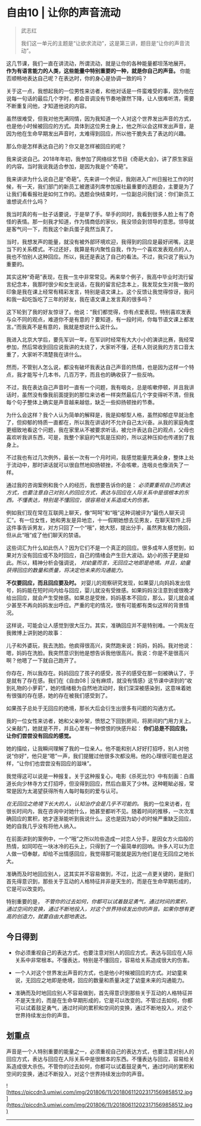 # 自由10 | 让你的声音流动

> 武志红
> 
> 我们这一单元的主题是“让欲求流动”，这是第三讲，题目是“让你的声音流动”。

这几节课，我们一直在讲流动，所谓流动，就是让你的各种能量都坦荡地展开。 **作为有语言能力的人类，这些能量中特别重要的一种，就是你自己的声音。** 你能否顺畅地表达自己呢？在表达时，你的身心是协调一致的吗？

关于这一点，我想起我的一位男性来访者，和他对话是一件蛮难受的事，因为他在说每一句话的最后几个字时，都会音调没有节奏地骤然下降，让人很难听清，需要不断重复问他，才知道他说的内容。

虽然很难受，但我对他充满同情，因为我知道一个人对这个世界发出声音的方式，也是他小时候被回应的方式。具体到这位男士身上，他之所以会这样发出声音，是因为他在生命早期发出声音时，太难得到回应，所以他干脆失去了表达的兴趣。

那么你是怎样表达自己的？你又是怎样被回应的呢？

我来说说自己。2018年年初，我参加了网络综艺节目《奇葩大会》，讲了原生家庭的内容。当时我说我适合参加，是因为我是个“奇葩”。

我来讲讲为什么说自己是“奇葩”。先来讲一个例证，我刚进入广州日报社工作的时候，有一天，我们部门的新员工被邀请列席参加报社最重要的选题会，主要是为了让我们看看报社是如何工作的。选题会快结束时，一位副总问我们说：你们新员工谁想说点什么吗？

我当时真的有一肚子话要说，于是举了手。举手的同时，我看到很多人脸上有了奇怪的表情。那一刻我才知道，作为情商低的家伙，我没领会到领导的意思。领导就是客气问一下，而我这个新兵蛋子竟然当真了。

当时，我想发声的能量，就没有被外部环境欢迎，我得到的回应是最好闭嘴，这是当下的关系模式。不过还好，我算是有内聚性自我，作为一个喜欢发表观点的人，我也不怕别人这种回应。所以，我还是表达了自己的看法。不过，我只说了我认为重要的。

其实这种“奇葩”表现，在我一生中非常常见。再来举个例子，我高中毕业时流行留言纪念本，我那时很少和女生说话，在我的留言纪念本上，我发现女生对我一致的印象是我在课上经常有精彩发言，特别是语文课上。这个反馈让我觉得惊讶，我问和我一起吃饭吃了三年的好友，我在语文课上发言真的很多吗？

这下轮到了我的好友惊讶了。他说：“我们都觉得，你有点爱表现，特别喜欢发表与众不同的观点，难道你不是有意的？要知道，有一段时间，你每节语文课上都发言。”而我真不是有意的，我就是想说什么说什么。

我进入北京大学后，要先军训一年，在军训时经常有大大小小的演讲比赛，我经常参加，然后常收到回应说我讲的太绕了，大家听不懂，还有人则说我的方言口音太重了，大家听不清楚我在讲什么。

然而，不管别人怎么说，都没有破坏我表达自己声音的热情，也是因为这样一个特点，我才能写十几本书，几百万字，而且也的确收获了一些反响。

不过，我在表达自己声音时一直有一个问题，我有咽炎，总是咳嗽停顿，并且我讲话时，虽然没有像我前面提到的那位来访者一样突然最后几个字变得听不清，但我每个句子整体上确实是声音越来越低，缺乏一些抑扬顿挫的节奏。

为什么会这样？我个人认为简单的解释是，我是抑郁型人格，虽然抑郁症早就治愈了，但抑郁的特质一直都在，所以我在讲话时不允许自己太兴奋。从我的家庭角度更细致地看这个问题，我在家里从不被要求听话，被允许表达自己的观点，父母也喜欢听我讲东西，可是，我整个家庭的气氛是压抑的，所以这种压抑也传递到了我身上。

不过我也有过几次例外，最长一次有一个月时间，我感觉能量充满全身，整体上处于流动中，那时讲话就可以很自然地抑扬顿挫，不会咳嗽，连咽炎也像消失了一样。

通过我的咨询案例和我个人的经历，我想要告诉你的是： *必须要重视自己的表达方式，也要注意自己对别人的回应方式，表达与回应在人际关系中是很根本的东西。不懂表达，特别是不懂回应，很容易给关系造成大的伤害。*

例如我们现在常在互联网上聊天，像“呵呵”和“哦”这种词被评为“最伤人聊天词汇”。有一位女性，她和男友是异地恋，十一假期她想去见男友，在聊天软件上将这件事告诉男友，对方只回了一个“哦”，她大怒，提出分手，虽然男友极力挽回，但从此“哦”成了他们聊天的禁语。

这些词汇为什么如此伤人？因为它们不是一个真正的回应。很多成年人感觉到，如果对方没有回应或不及时回应，自己的情绪会产生巨大波动。幼小的孩子更是如此。所以，精神分析会强调说， *对幼童而言，无回应之地即是绝境。并且，幼童获得回应的数量和质量，将决定他未来的沟通能力。*

 **不仅要回应，而且回应要及时。** 对婴儿的观察研究发现，如果婴儿向妈妈发出信号，妈妈能在短时间内给与回应，婴儿就没有受挫感。如果妈妈没注意到或很晚才给出回应，就会产生受挫感。如果总是受挫，妈妈基本不回应，那么，婴儿就会减少甚至不再向妈妈发出呼应。严重的宅的情况，很有可能都有类似这样的背景情况。

这样说，可能会让人感觉到很大压力。其实，准确回应并不是特别难。一个网友在我微博上讲到她的故事：

儿子和外婆玩，我去洗脸。他疯得很高兴，突然跑来说：妈妈，妈妈。我对他说：嗯，妈妈在洗脸。我突然意识到他是想告诉我他很高兴。我说：你是不是很高兴啊？他嗯了一下就自己跑开了。

你存在，所以我存在。妈妈回应了孩子的感受，孩子的感受在那一刻被确认了，于是就有了存在感。我们在《自由08 | 没有麻烦，就没有情感》这节课中讲到的“收到礼物的小萝莉”，她的情绪极为自然地流动时，我们深深被感染到，这意味着她有很强的存在感，她的存在被我们感受到了。

如果孩子总处于无回应的绝境，那长大后会衍生出很多有问题的沟通方式。

我的一位女性来访者，她和父亲吵架，愤怒之下回到房间，将房间的门用力关上。父亲敲门，她就是不开，并且心里有一种恨恨的快感升起： **你们总是不回应我，让你们尝尝没有回应的感觉。**

她的描绘，让我瞬间理解了我的一位亲人。他不能和别人好好打招呼，别人对他说“你好”，他只是“嗯”一声，我们提醒过他很多次都没用。他的心理很可能也是这样，“让你们也尝尝没有回应的滋味”。

我觉得这可以说是一种报复。关于这种报复心，电影《杀死比尔》中有刻画：白眉道长向少林寺方丈打招呼，但没得到回应，然后白眉灭了少林。这种睚眦必报，常常是因为太渴望获得所有人每时每刻的爱与认可。

 *在无回应之绝境下长大的人，认知治疗会是几乎不可能的。* 我的一位来访者，在很长时间内，我在咨询中对她什么，她甚至都听不见。随着时间的推移，一次次准确回应的累积，她才逐渐能听到我说什么。这也是因为幼小的时候严重缺乏回应，她的自我几乎没有将他人纳入。

在前面讲到的案例中，一个“哦”之所以险些造成一对恋人分手，是因女方火焰般的热情，如同叩在一块冰冷的石头上，只得到了一个最简单的回响。许多人可以为恋人做一切奉献，却给不出情感回应，我觉得那可能就是因为他们是在无回应之地长大。

准确而及时地回应别人，这其实并不容易做到，不过，比这一点更关键的，是我们首先得意识到，那些关于互动的人格特征并非是天生的，而是在生命早期形成的，它是可以改变的。

特别重要的是， *不管你的过去如何，你都可以试着鼓足勇气，通过时间的累积，通过空间的变换，通过不断地投入，对这个世界持续发出你的声音。如果你想有更高的创造力，就要自由大胆地表达。*

## 今日得到

* 你必须重视自己的表达方式，也要注意对别人的回应方式，表达与回应在人际关系中非常根本。不懂表达，特别是不懂回应，容易给关系造成很大的伤害。

* 一个人对这个世界发出声音的方式，也是他小时候被回应的方式。对幼童来说，无回应之地即是绝境，回应的数量和质量决定了幼童未来的沟通能力。

* 准确而及时地回应别人不容易做到，首先得意识到那些关于互动的人格特征并不是天生的，而是在生命早期形成的，它是可以改变的。不管过去如何，你都可以试着鼓足勇气，通过时间的累积和空间的变换，通过不断地投入，对这个世界持续发出你的声音。

## 划重点

声音是一个人特别重要的能量之一，必须重视自己的表达方式，也要注意对别人的回应方式，表达与回应在人际关系中是很根本的东西。不懂表达与回应，容易给关系造成很大杀伤。不管你的过去如何，你都可以试着鼓足勇气，通过时间的累积和空间的变换，通过不断投入，对这个世界持续发出你的声音。

![https://piccdn3.umiwi.com/img/201806/11/201806112023171569858512.jpg](https://piccdn3.umiwi.com/img/201806/11/201806112023171569858512.jpg)

---
